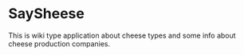 # SaySheese
This is wiki type application about cheese types and some info about cheese production companies.
